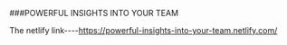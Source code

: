 ###POWERFUL INSIGHTS INTO YOUR TEAM

The netlify link----https://powerful-insights-into-your-team.netlify.com/
